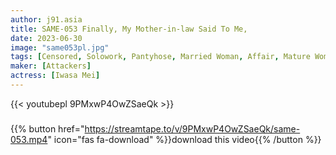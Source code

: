 ```yaml
---
author: j91.asia
title: SAME-053 Finally, My Mother-in-law Said To Me,
date: 2023-06-30
image: "same053pl.jpg"
tags: [Censored, Solowork, Pantyhose, Married Woman, Affair, Mature Woman, Drama, Stepmother]
maker: [Attackers]
actress: [Iwasa Mei]
---
```



{{< youtubepl 9PMxwP4OwZSaeQk >}}
###

{{% button href="https://streamtape.to/v/9PMxwP4OwZSaeQk/same-053.mp4" icon="fas fa-download" %}}download this video{{% /button %}}

